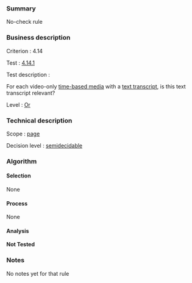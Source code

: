 ### Summary

No-check rule

### Business description

Criterion : 4.14

Test : [4.14.1](http://www.accessiweb.org/index.php/accessiweb-22-english-version.html#test-4-14-1)

Test description :

For each video-only [time-based
media](http://www.braillenet.org/accessibilite/referentiel-aw21-en/glossaire.php#mMediaTemp)
with a [text
transcript](http://www.braillenet.org/accessibilite/referentiel-aw21-en/glossaire.php#mTranscriptTextuel),
is this text transcript relevant?

Level : [Or](/en/category/rules-design/accessiweb-11/level/or)

### Technical description

Scope : [page](/en/category/rules-design/accessiweb-11/scope/page)

Decision level :
[semidecidable](/en/category/rules-design/accessiweb-11/decision-level/semidecidable)

### Algorithm

#### Selection

None

#### Process

None

#### Analysis

**Not Tested**

### Notes

No notes yet for that rule
